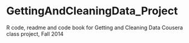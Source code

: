 GettingAndCleaningData_Project
==============================

R code, readme and code book for Getting and Cleaning Data Cousera class project, Fall 2014
